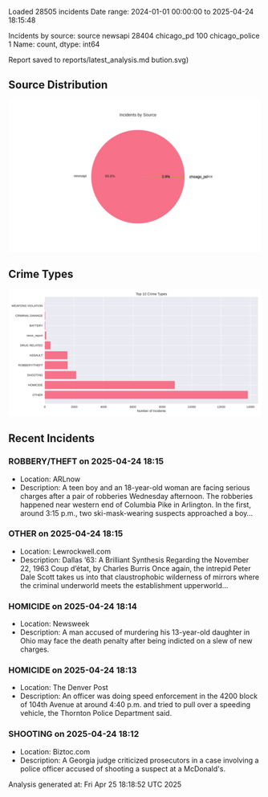 
Loaded 28505 incidents
Date range: 2024-01-01 00:00:00 to 2025-04-24 18:15:48

Incidents by source:
source
newsapi           28404
chicago_pd          100
chicago_police        1
Name: count, dtype: int64

Report saved to reports/latest_analysis.md
bution.svg)

## Source Distribution
![Source Distribution](images/source_distribution.svg)

## Crime Types
![Crime Types](images/crime_types.svg)

## Recent Incidents

### ROBBERY/THEFT on 2025-04-24 18:15
- Location: ARLnow
- Description: A teen boy and an 18-year-old woman are facing serious charges after a pair of robberies Wednesday afternoon. The robberies happened near western end of Columbia Pike in Arlington. In the first, around 3:15 p.m., two ski-mask-wearing suspects approached a boy…


### OTHER on 2025-04-24 18:15
- Location: Lewrockwell.com
- Description: Dallas ’63: A Brilliant Synthesis Regarding the November 22, 1963 Coup d’état, by Charles Burris Once again, the intrepid Peter Dale Scott takes us into that claustrophobic wilderness of mirrors where the criminal underworld meets the establishment upperworld…


### HOMICIDE on 2025-04-24 18:14
- Location: Newsweek
- Description: A man accused of murdering his 13-year-old daughter in Ohio may face the death penalty after being indicted on a slew of new charges.


### HOMICIDE on 2025-04-24 18:13
- Location: The Denver Post
- Description: An officer was doing speed enforcement in the 4200 block of 104th Avenue at around 4:40 p.m. and tried to pull over a speeding vehicle, the Thornton Police Department said.


### SHOOTING on 2025-04-24 18:12
- Location: Biztoc.com
- Description: A Georgia judge criticized prosecutors in a case involving a police officer accused of shooting a suspect at a McDonald's.

Analysis generated at: Fri Apr 25 18:18:52 UTC 2025
